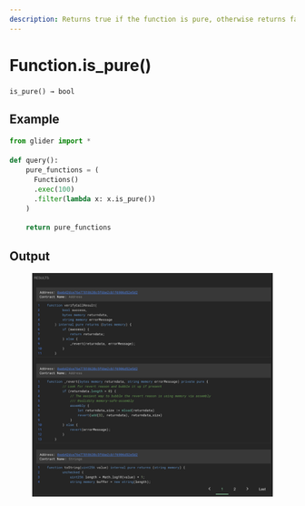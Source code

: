 ```yaml
---
description: Returns true if the function is pure, otherwise returns false.
---
```


# Function.is\_pure()

`is_pure() → bool`

## Example

```python
from glider import *

def query():
    pure_functions = (
      Functions()
      .exec(100)
      .filter(lambda x: x.is_pure())
    )

    return pure_functions
```

## Output

<figure><img src="../../../.gitbook/assets/image (7) (1) (1) (1).png" alt=""><figcaption></figcaption></figure>
